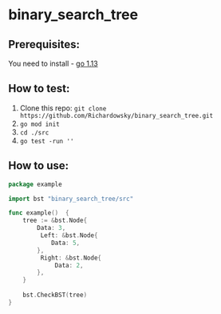 # binary_search_tree

## Prerequisites:
You need to install - [go 1.13](https://golang.org/dl/)

## How to test:
1. Clone this repo: `git clone https://github.com/Richardowsky/binary_search_tree.git`
2. `go mod init`
3. `cd ./src`
4. `go test -run ''`

## How to use:
```go
package example

import bst "binary_search_tree/src"

func example()  {
	tree := &bst.Node{
		Data: 3,
		 Left: &bst.Node{
			Data: 5,
		},
		 Right: &bst.Node{
			 Data: 2,
		},
	}
	
	bst.CheckBST(tree)
}

```